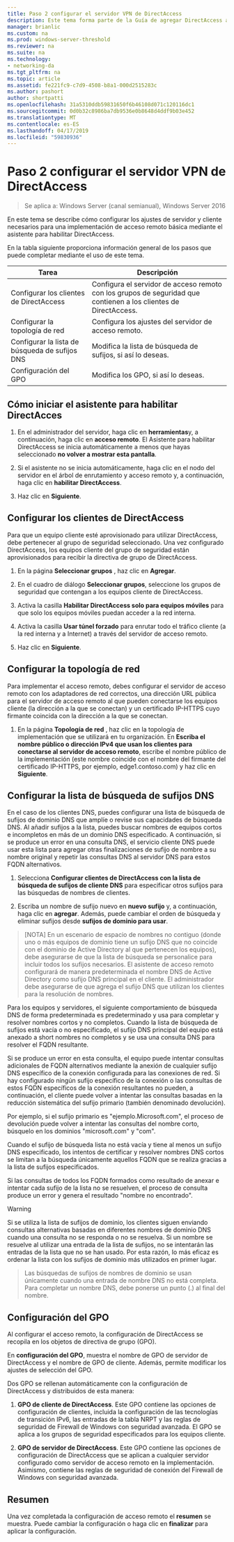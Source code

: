 ```yaml
---
title: Paso 2 configurar el servidor VPN de DirectAccess
description: Este tema forma parte de la Guía de agregar DirectAccess a una implementación de acceso remoto existente (VPN) para Windows Server 2016
manager: brianlic
ms.custom: na
ms.prod: windows-server-threshold
ms.reviewer: na
ms.suite: na
ms.technology:
- networking-da
ms.tgt_pltfrm: na
ms.topic: article
ms.assetid: fe221fc9-c7d9-4508-b8a1-000d2515283c
ms.author: pashort
author: shortpatti
ms.openlocfilehash: 31a5310ddb59831650f6b46108d071c120116dc1
ms.sourcegitcommit: 0d0b32c8986ba7db9536e0b8648d4ddf9b03e452
ms.translationtype: MT
ms.contentlocale: es-ES
ms.lasthandoff: 04/17/2019
ms.locfileid: "59830936"
---
```

#  <a name="step-2-configure-the-directaccess-vpn-server"></a>Paso 2 configurar el servidor VPN de DirectAccess

>Se aplica a: Windows Server (canal semianual), Windows Server 2016

En este tema se describe cómo configurar los ajustes de servidor y cliente necesarios para una implementación de acceso remoto básica mediante el asistente para habilitar DirectAccess.

En la tabla siguiente proporciona información general de los pasos que puede completar mediante el uso de este tema.

|Tarea       |Descripción|
|-----------|-----------|
|Configurar los clientes de DirectAccess|Configura el servidor de acceso remoto con los grupos de seguridad que contienen a los clientes de DirectAccess.|
|Configurar la topología de red|Configura los ajustes del servidor de acceso remoto.|
|Configurar la lista de búsqueda de sufijos DNS|Modifica la lista de búsqueda de sufijos, si así lo deseas.|
|Configuración del GPO|Modifica los GPO, si así lo deseas.|

## <a name="to-start-the-enable-directacces-wizard"></a>Cómo iniciar el asistente para habilitar DirectAcces

1. En el administrador del servidor, haga clic en **herramientas**y, a continuación, haga clic en **acceso remoto**. El Asistente para habilitar DirectAccess se inicia automáticamente a menos que hayas seleccionado **no volver a mostrar esta pantalla**. 

2. Si el asistente no se inicia automáticamente, haga clic en el nodo del servidor en el árbol de enrutamiento y acceso remoto y, a continuación, haga clic en **habilitar DirectAccess**.

3. Haz clic en **Siguiente**.

## <a name="configure-directaccess-clients"></a>Configurar los clientes de DirectAccess

Para que un equipo cliente esté aprovisionado para utilizar DirectAccess, debe pertenecer al grupo de seguridad seleccionado. Una vez configurado DirectAccess, los equipos cliente del grupo de seguridad están aprovisionados para recibir la directiva de grupo de DirectAccess.

1. En la página **Seleccionar grupos** , haz clic en **Agregar**.

2. En el cuadro de diálogo **Seleccionar grupos**, seleccione los grupos de seguridad que contengan a los equipos cliente de DirectAccess.

3. Activa la casilla **Habilitar DirectAccess solo para equipos móviles** para que solo los equipos móviles puedan acceder a la red interna.

4. Activa la casilla **Usar túnel forzado** para enrutar todo el tráfico cliente (a la red interna y a Internet) a través del servidor de acceso remoto.

5. Haz clic en **Siguiente**.

## <a name="configure-the-network-topology"></a>Configurar la topología de red

Para implementar el acceso remoto, debes configurar el servidor de acceso remoto con los adaptadores de red correctos, una dirección URL pública para el servidor de acceso remoto al que pueden conectarse los equipos cliente (la dirección a la que se conectan) y un certificado IP-HTTPS cuyo firmante coincida con la dirección a la que se conectan.

1. En la página **Topología de red** , haz clic en la topología de implementación que se utilizará en tu organización. En **Escriba el nombre público o dirección IPv4 que usan los clientes para conectarse al servidor de acceso remoto**, escribe el nombre público de la implementación (este nombre coincide con el nombre del firmante del certificado IP-HTTPS, por ejemplo, edge1.contoso.com) y haz clic en **Siguiente**.

## <a name="configure-the-dns-suffix-search-list"></a>Configurar la lista de búsqueda de sufijos DNS

En el caso de los clientes DNS, puedes configurar una lista de búsqueda de sufijos de dominio DNS que amplíe o revise sus capacidades de búsqueda DNS. Al añadir sufijos a la lista, puedes buscar nombres de equipos cortos e incompletos en más de un dominio DNS especificado. A continuación, si se produce un error en una consulta DNS, el servicio cliente DNS puede usar esta lista para agregar otras finalizaciones de sufijo de nombre a su nombre original y repetir las consultas DNS al servidor DNS para estos FQDN alternativos.

1. Selecciona **Configurar clientes de DirectAccess con la lista de búsqueda de sufijos de cliente DNS** para especificar otros sufijos para las búsquedas de nombres de clientes.

2. Escriba un nombre de sufijo nuevo en **nuevo sufijo** y, a continuación, haga clic en **agregar**. Además, puede cambiar el orden de búsqueda y eliminar sufijos desde **sufijos de dominio para usar**.

>[NOTA] En un escenario de espacio de nombres no contiguo \(donde uno o más equipos de dominio tiene un sufijo DNS que no coincide con el dominio de Active Directory al que pertenecen los equipos\), debe asegurarse de que la lista de búsqueda se personalice para incluir todos los sufijos necesarios. El asistente de acceso remoto configurará de manera predeterminada el nombre DNS de Active Directory como sufijo DNS principal en el cliente. El administrador debe asegurarse de que agrega el sufijo DNS que utilizan los clientes para la resolución de nombres.

Para los equipos y servidores, el siguiente comportamiento de búsqueda DNS de forma predeterminada es predeterminado y usa para completar y resolver nombres cortos y no completos. Cuando la lista de búsqueda de sufijos está vacía o no especificado, el sufijo DNS principal del equipo está anexado a short nombres no completos y se usa una consulta DNS para resolver el FQDN resultante. 

Si se produce un error en esta consulta, el equipo puede intentar consultas adicionales de FQDN alternativos mediante la anexión de cualquier sufijo DNS específico de la conexión configurada para las conexiones de red. Si hay configurado ningún sufijo específico de la conexión o las consultas de estos FQDN específicos de la conexión resultantes no pueden, a continuación, el cliente puede volver a intentar las consultas basadas en la reducción sistemática del sufijo primario (también denominado devolución).

Por ejemplo, si el sufijo primario es "ejemplo.Microsoft.com", el proceso de devolución puede volver a intentar las consultas del nombre corto, búsquelo en los dominios "microsoft.com" y "com".

Cuando el sufijo de búsqueda lista no está vacía y tiene al menos un sufijo DNS especificado, los intentos de certificar y resolver nombres DNS cortos se limitan a la búsqueda únicamente aquellos FQDN que se realiza gracias a la lista de sufijos especificados. 

Si las consultas de todos los FQDN formados como resultado de anexar e intentar cada sufijo de la lista no se resuelven, el proceso de consulta produce un error y genera el resultado "nombre no encontrado". 

>[!WARNING]
>Si se utiliza la lista de sufijos de dominio, los clientes siguen enviando consultas alternativas basadas en diferentes nombres de dominio DNS cuando una consulta no se responda o no se resuelva. Si un nombre se resuelve al utilizar una entrada de la lista de sufijos, no se intentarán las entradas de la lista que no se han usado. Por esta razón, lo más eficaz es ordenar la lista con los sufijos de dominio más utilizados en primer lugar.

>Las búsquedas de sufijos de nombres de dominio se usan únicamente cuando una entrada de nombre DNS no está completa. Para completar un nombre DNS, debe ponerse un punto (.) al final del nombre.

## <a name="gpo-configuration"></a>Configuración del GPO

Al configurar el acceso remoto, la configuración de DirectAccess se recopila en los objetos de directiva de grupo (GPO). 

En **configuración del GPO**, muestra el nombre de GPO de servidor de DirectAccess y el nombre de GPO de cliente. Además, permite modificar los ajustes de selección del GPO.

Dos GPO se rellenan automáticamente con la configuración de DirectAccess y distribuidos de esta manera:

1. **GPO de cliente de DirectAccess**. Este GPO contiene las opciones de configuración de clientes, incluida la configuración de las tecnologías de transición IPv6, las entradas de la tabla NRPT y las reglas de seguridad de Firewall de Windows con seguridad avanzada. El GPO se aplica a los grupos de seguridad especificados para los equipos cliente.

2. **GPO de servidor de DirectAccess**. Este GPO contiene las opciones de configuración de DirectAccess que se aplican a cualquier servidor configurado como servidor de acceso remoto en la implementación. Asimismo, contiene las reglas de seguridad de conexión del Firewall de Windows con seguridad avanzada.

## <a name="summary"></a>Resumen

Una vez completada la configuración de acceso remoto el **resumen** se muestra. Puede cambiar la configuración o haga clic en **finalizar** para aplicar la configuración.
